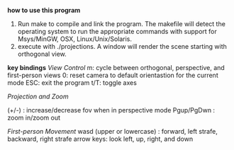 __how to use this program__
1) Run make to compile and link the program. The makefile will detect the operating system to run the appropriate commands with support for Msys/MinGW, OSX, Linux/Unix/Solaris. 
2) execute with ./projections. A window will render the scene starting with orthogonal view. 

__key bindings__
_View Control_
m: cycle between orthogonal, perspective, and first-person views
0: reset camera to default orientastion for the current mode
ESC: exit the program
t/T: toggle axes

_Projection and Zoom_

(+/-) : increase/decrease fov when in perspective mode 
Pgup/PgDwn : zoom in/zoom out

_First-person Movement_
wasd (upper or lowercase) : forward, left strafe, backward, right strafe 
arrow keys: look left, up, right, and down